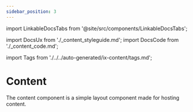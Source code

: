 ```yaml
---
sidebar_position: 3
---
```


import LinkableDocsTabs from '@site/src/components/LinkableDocsTabs';

import DocsUx from './\_content_styleguide.md';
import DocsCode from './\_content_code.md';

import Tags from './../../auto-generated/ix-content/tags.md';

# Content

<Tags />
<!-- introduction start -->
The content component is a simple layout component made for hosting content.
<!-- introduction end -->
<br/>
<br/>

<LinkableDocsTabs>
  <DocsUx />
  <DocsCode />
</LinkableDocsTabs>

